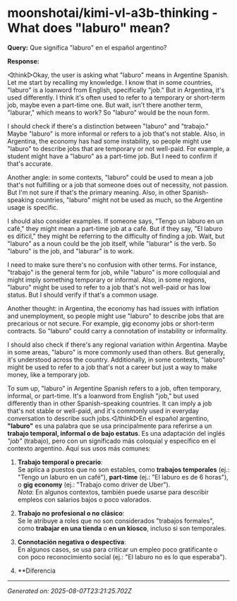 # moonshotai/kimi-vl-a3b-thinking - What does "laburo" mean?

**Query:** Que significa "laburo" en el español argentino?



**Response:**

◁think▷Okay, the user is asking what "laburo" means in Argentine Spanish. Let me start by recalling my knowledge. I know that in some countries, "laburo" is a loanword from English, specifically "job." But in Argentina, it's used differently. I think it's often used to refer to a temporary or short-term job, maybe even a part-time one. But wait, isn't there another term, "laburar," which means to work? So "laburo" would be the noun form.

I should check if there's a distinction between "laburo" and "trabajo." Maybe "laburo" is more informal or refers to a job that's not stable. Also, in Argentina, the economy has had some instability, so people might use "laburo" to describe jobs that are temporary or not well-paid. For example, a student might have a "laburo" as a part-time job. But I need to confirm if that's accurate.

Another angle: in some contexts, "laburo" could be used to mean a job that's not fulfilling or a job that someone does out of necessity, not passion. But I'm not sure if that's the primary meaning. Also, in other Spanish-speaking countries, "laburo" might not be used as much, so the Argentine usage is specific.

I should also consider examples. If someone says, "Tengo un laburo en un café," they might mean a part-time job at a café. But if they say, "El laburo es difícil," they might be referring to the difficulty of finding a job. Wait, but "laburo" as a noun could be the job itself, while "laburar" is the verb. So "laburo" is the job, and "laburar" is to work.

I need to make sure there's no confusion with other terms. For instance, "trabajo" is the general term for job, while "laburo" is more colloquial and might imply something temporary or informal. Also, in some regions, "laburo" might be used to refer to a job that's not well-paid or has low status. But I should verify if that's a common usage.

Another thought: in Argentina, the economy has had issues with inflation and unemployment, so people might use "laburo" to describe jobs that are precarious or not secure. For example, gig economy jobs or short-term contracts. So "laburo" could carry a connotation of instability or informality.

I should also check if there's any regional variation within Argentina. Maybe in some areas, "laburo" is more commonly used than others. But generally, it's understood across the country. Additionally, in some contexts, "laburo" might be used to refer to a job that's not a career but just a way to make money, like a temporary job.

To sum up, "laburo" in Argentine Spanish refers to a job, often temporary, informal, or part-time. It's a loanword from English "job," but used differently than in other Spanish-speaking countries. It can imply a job that's not stable or well-paid, and it's commonly used in everyday conversation to describe such jobs.◁/think▷En el español argentino, **"laburo"** es una palabra que se usa principalmente para referirse a un **trabajo temporal, informal o de bajo estatus**. Es una adaptación del inglés *"job"* (trabajo), pero con un significado más coloquial y específico en el contexto argentino. Aquí sus usos más comunes:

1. **Trabajo temporal o precario**:  
   Se aplica a puestos que no son estables, como **trabajos temporales** (ej.: "Tengo un laburo en un café"), **part-time** (ej.: "El laburo es de 6 horas"), o **gig economy** (ej.: "Trabajo como driver de Uber").  
   *Nota*: En algunos contextos, también puede usarse para describir empleos con salarios bajos o poco valorados.

2. **Trabajo no profesional o no clásico**:  
   Se le atribuye a roles que no son considerados "trabajos formales", como **trabajar en una tienda** o **en un kiosco**, incluso si son temporales.

3. **Connotación negativa o despectiva**:  
   En algunos casos, se usa para criticar un empleo poco gratificante o con poco reconocimiento social (ej.: "El laburo no es lo que esperaba").

4. **Diferencia

---
*Generated on: 2025-08-07T23:21:25.702Z*
